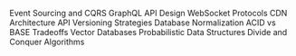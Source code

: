 Event Sourcing and CQRS
GraphQL API Design
WebSocket Protocols
CDN Architecture
API Versioning Strategies
Database Normalization
ACID vs BASE Tradeoffs
Vector Databases
Probabilistic Data Structures
Divide and Conquer Algorithms